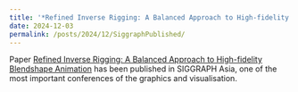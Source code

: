 ```yaml
---
title: '*Refined Inverse Rigging: A Balanced Approach to High-fidelity Blendshape Animation* has been published!'
date: 2024-12-03
permalink: /posts/2024/12/SiggraphPublished/
---
```

Paper [Refined Inverse Rigging: A Balanced Approach to High-fidelity Blendshape Animation](/publication/2024-12-03-SIGGRAPH) has been published in SIGGRAPH Asia, one of the most important conferences of the graphics and visualisation.
